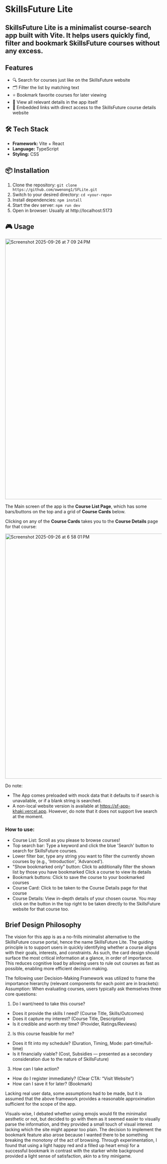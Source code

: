 # SkillsFuture Lite
## SkillsFuture Lite is a minimalist course-search app built with Vite. It helps users quickly find, filter and bookmark SkillsFuture courses without any excess. 

## Features
- 🔍 Search for courses just like on the SkillsFuture website
- 🗂️ Filter the list by matching text
- ⭐ Bookmark favorite courses for later viewing
- 📅 View all relevant details in the app itself
- 📱 Embedded links with direct access to the SkillsFuture course details website

## 🛠️ Tech Stack
- **Framework:** Vite + React 
- **Language:** TypeScript
- **Styling:** CSS 

## 📦 Installation
1. Clone the repository:
`git clone https://github.com/owenong1/SFLite.git`
2. Switch to your desired directory:
`cd <your-repo>`
3. Install dependencies:
`npm install`  
4. Start the dev server:
`npm run dev` 
5. Open in browser:
Usually at http://localhost:5173

## 🎮 Usage
<img width="1467" height="837" alt="Screenshot 2025-09-26 at 7 09 24 PM" src="https://github.com/user-attachments/assets/dee38391-0084-458b-8f40-e37c9687d418" />

The Main screen of the app is the **Course List Page**, which has some bars/buttons on the top and a grid of **Course Cards** below. 

Clicking on any of the **Course Cards** takes you to the **Course Details** page for that course:

<img width="1039" height="787" alt="Screenshot 2025-09-26 at 6 58 01 PM" src="https://github.com/user-attachments/assets/ea9480ff-6d80-4682-be28-e3cae6d2f65f" />

Do note:
- The App comes preloaded with mock data that it defaults to if search is unavailable, or if a blank string is searched.
- A non-local website version is available at https://sf-app-khaki.vercel.app. However, do note that it does not support live search at the moment.

### How to use:
- Course List: Scroll as you please to browse courses!
- Top search bar: Type a keyword and click the blue 'Search' button to search for SkillsFuture courses.
- Lower filter bar, type any string you want to filter the currently shown courses by (e.g., 'Introduction', 'Advanced').
- "Show bookmarked only" button: Click to additionally filter the shown list by those you have bookmarked
Click a course to view its details
- Bookmark buttons: Click to save the course to your bookmarked courses
- Course Card: Click to be taken to the Course Details page for that course
- Course Details: View in-depth details of your chosen course. You may click on the button in the top right to be taken directly to the SkillsFuture website for that course too.

## Brief Design Philosophy
The vision for this app is as a no-frills minimalist alternative to the SkillsFuture course portal, hence the name SkillsFuture Lite. The guiding principle is to support users in quickly identifying whether a course aligns with their goals, interests, and constraints. As such, the card design should surface the most critical information at a glance, in order of importance. This reduces cognitive load by allowing users to rule out courses as fast as possible, enabling more efficient decision making.

The following user Decision-Making Framework was utilized to frame the importance hierarchy (relevant components for each point are in brackets):
Assumption: When evaluating courses, users typically ask themselves three core questions:
1. Do I want/need to take this course?
- Does it provide the skills I need? (Course Title, Skills/Outcomes)
- Does it capture my interest? (Course Title, Description)
- Is it credible and worth my time? (Provider, Ratings/Reviews)
2. Is this course feasible for me?
- Does it fit into my schedule? (Duration, Timing, Mode: part-time/full-time)
- Is it financially viable? (Cost, Subsidies — presented as a secondary consideration due to the nature of SkillsFuture)
3. How can I take action?
- How do I register immediately? (Clear CTA: “Visit Website”)
- How can I save it for later? (Bookmark)

Lacking real user data, some assumptions had to be made, but it is assumed that the above framework provides a reasonable approximation sufficient for the scope of the app.

Visuals-wise, I debated whether using emojis would fit the minimalist aesthetic or not, but decided to go with them as it seemed easier to visually parse the information, and they provided a small touch of visual interest lacking which the site might appear too plain. The decision to implement the bookmark feature also arose because I wanted there to be something breaking the monotony of the act of browsing. Through experimentation, I found that using a light happy red and a filled up heart emoji for a successful bookmark in contrast with the starker white background provided a light sense of satisfaction, akin to a tiny minigame.

